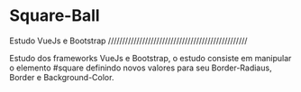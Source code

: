 # Square-Ball
Estudo VueJs e Bootstrap
/////////////////////////////////////////////////

Estudo dos frameworks VueJs e Bootstrap, o estudo consiste em manipular o elemento #square definindo novos valores para seu Border-Radiaus, Border e Background-Color.
